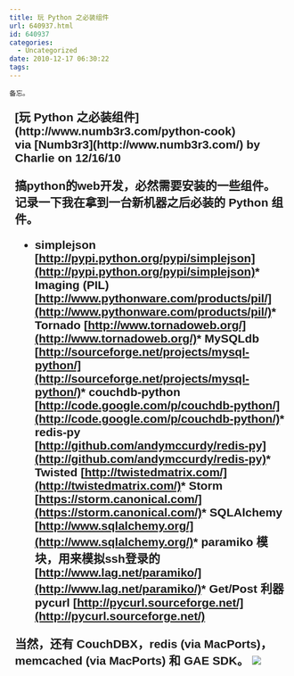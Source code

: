 ```yaml
---
title: 玩 Python 之必装组件
url: 640937.html
id: 640937
categories:
  - Uncategorized
date: 2010-12-17 06:30:22
tags:
---
```


    备忘。

  <p /> <p /> <div style="font-family:sans-serif;overflow:auto;margin:0 10px;"><h2 style="margin:.25em 0 0;" /><div class="">[&#29609; Python &#20043;&#24517;&#35013;&#32452;&#20214;](http://www.numb3r3.com/python-cook)</div> <div style="margin-bottom:.5em;">via [Numb3r3](http://www.numb3r3.com/) by Charlie on 12/16/10</div>
 <p>搞python的web开发，必然需要安装的一些组件。记录一下我在拿到一台新机器之后必装的 Python 组件。

*   simplejson [http://pypi.python.org/pypi/simplejson](http://pypi.python.org/pypi/simplejson)*   Imaging (PIL) [http://www.pythonware.com/products/pil/](http://www.pythonware.com/products/pil/)*   Tornado [http://www.tornadoweb.org/](http://www.tornadoweb.org/)*   MySQLdb [http://sourceforge.net/projects/mysql-python/](http://sourceforge.net/projects/mysql-python/)*   couchdb-python [http://code.google.com/p/couchdb-python/](http://code.google.com/p/couchdb-python/)*   redis-py [http://github.com/andymccurdy/redis-py](http://github.com/andymccurdy/redis-py)*   Twisted [http://twistedmatrix.com/](http://twistedmatrix.com/)*   Storm [https://storm.canonical.com/](https://storm.canonical.com/)*   SQLAlchemy [http://www.sqlalchemy.org/](http://www.sqlalchemy.org/)*   paramiko 模块，用来模拟ssh登录的 [http://www.lag.net/paramiko/](http://www.lag.net/paramiko/)*   Get/Post 利器 pycurl [http://pycurl.sourceforge.net/](http://pycurl.sourceforge.net/) 

当然，还有 CouchDBX，redis (via MacPorts)，memcached (via MacPorts) 和 GAE SDK。
 	 	![](http://www.numb3r3.com/hit/agpoZWxsby1tYXRocg8LEgdBcnRpY2xlGKmcDgw)</div>
  